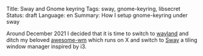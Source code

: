 Title: Sway and Gnome keyring
Tags: sway, gnome-keyring, libsecret
Status: draft
Language: en
Summary: How I setup gnome-keyring under sway

Around December 2021 I decided that it is time to switch to
[wayland](https://wayland.freedesktop.org/) and ditch my beloved
[awesome-wm](https://awesomewm.org/) which runs on X and switch to
[Sway](https://swaywm.org/) a tiling window manager inspired by i3.
